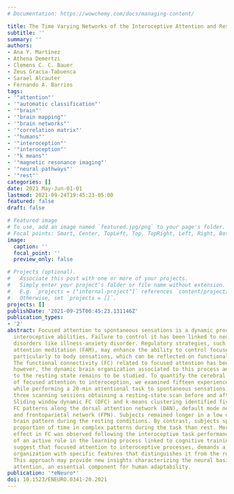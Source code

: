 ```yaml
---
# Documentation: https://wowchemy.com/docs/managing-content/

title: The Time Varying Networks of the Interoceptive Attention and Rest
subtitle: ''
summary: ''
authors:
- Ana Y. Martínez
- Athena Demertzi
- Clemens C. C. Bauer
- Zeus Gracia-Tabuenca
- Sarael Alcauter
- Fernando A. Barrios
tags:
- '"attention"'
- '"automatic classification"'
- '"brain"'
- '"brain mapping"'
- '"brain networks"'
- '"correlation matrix"'
- '"humans"'
- '"interoception"'
- '"interoception"'
- '"k means"'
- '"magnetic resonance imaging"'
- '"neural pathways"'
- '"rest"'
categories: []
date: 2021 May-Jun-01-01
lastmod: 2021-09-24T19:45:23-05:00
featured: false
draft: false

# Featured image
# To use, add an image named `featured.jpg/png` to your page's folder.
# Focal points: Smart, Center, TopLeft, Top, TopRight, Left, Right, BottomLeft, Bottom, BottomRight.
image:
  caption: ''
  focal_point: ''
  preview_only: false

# Projects (optional).
#   Associate this post with one or more of your projects.
#   Simply enter your project's folder or file name without extension.
#   E.g. `projects = ["internal-project"]` references `content/project/deep-learning/index.md`.
#   Otherwise, set `projects = []`.
projects: []
publishDate: '2021-09-25T00:45:23.131146Z'
publication_types:
- '2'
abstract: Focused attention to spontaneous sensations is a dynamic process that demands
  interoceptive abilities. Failure to control it has been linked to neuropsychiatric
  disorders like illness-anxiety disorder. Regulatory strategies, such as focused
  attention meditation (FAM), may enhance the ability to control focused attention
  particularly to body sensations, which can be reflected on functional neuroanatomy.
  The functional connectivity (FC) related to focused attention has been described,
  however, the dynamic brain organization associated to this process and the differences
  to the resting state remains to be studied. To quantify the cerebral dynamic counterpart
  of focused attention to interoception, we examined fifteen experienced meditators
  while performing a 20-min attentional task to spontaneous sensations. Subjects underwent
  three scanning sessions obtaining a resting-state scan before and after the task.
  Sliding window dynamic FC (DFC) and k-means clustering identified five recurrent
  FC patterns along the dorsal attention network (DAN), default mode network (DMN),
  and frontoparietal network (FPN). Subjects remained longer in a low connectivity
  brain pattern during the resting conditions. By contrast, subjects spent a higher
  proportion of time in complex patterns during the task than rest. Moreover, a carry-over
  effect in FC was observed following the interoceptive task performance, suggestive
  of an active role in the learning process linked to cognitive training. Our results
  suggest that focused attention to interoceptive processes, demands a dynamic brain
  organization with specific features that distinguishes it from the resting condition.
  This approach may provide new insights characterizing the neural basis of the focused
  attention, an essential component for human adaptability.
publication: '*eNeuro*'
doi: 10.1523/ENEURO.0341-20.2021
---
```

